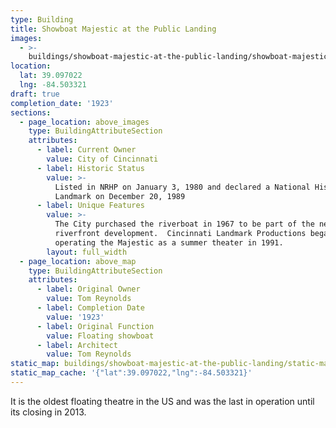 ```yaml
---
type: Building
title: Showboat Majestic at the Public Landing
images:
  - >-
    buildings/showboat-majestic-at-the-public-landing/showboat-majestic-at-the-public-landing-0_b6fer0
location:
  lat: 39.097022
  lng: -84.503321
draft: true
completion_date: '1923'
sections:
  - page_location: above_images
    type: BuildingAttributeSection
    attributes:
      - label: Current Owner
        value: City of Cincinnati
      - label: Historic Status
        value: >-
          Listed in NRHP on January 3, 1980 and declared a National Historic
          Landmark on December 20, 1989
      - label: Unique Features
        value: >-
          The City purchased the riverboat in 1967 to be part of the new
          riverfront development.  Cincinnati Landmark Productions began
          operating the Majestic as a summer theater in 1991.
        layout: full_width
  - page_location: above_map
    type: BuildingAttributeSection
    attributes:
      - label: Original Owner
        value: Tom Reynolds
      - label: Completion Date
        value: '1923'
      - label: Original Function
        value: Floating showboat
      - label: Architect
        value: Tom Reynolds
static_map: buildings/showboat-majestic-at-the-public-landing/static-map_caepgk
static_map_cache: '{"lat":39.097022,"lng":-84.503321}'
---
```


It is the oldest floating theatre in the US and was the last in operation until its closing in 2013.
